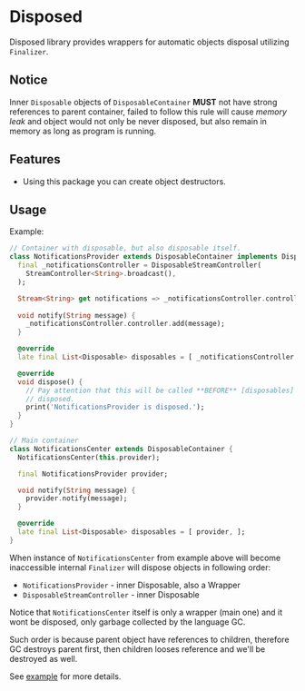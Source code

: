 # Disposed

Disposed library provides wrappers for automatic objects disposal
utilizing `Finalizer`.

## Notice

Inner `Disposable` objects of `DisposableContainer` **MUST** not have strong
references to parent container, failed to follow this rule will cause
_memory leak_ and object would not only be never disposed, but also
remain in memory as long as program is running.

## Features

* Using this package you can create object destructors.


## Usage

Example:

```dart
// Container with disposable, but also disposable itself.
class NotificationsProvider extends DisposableContainer implements Disposable {
  final _notificationsController = DisposableStreamController(
    StreamController<String>.broadcast(),
  );

  Stream<String> get notifications => _notificationsController.controller.stream;
 
  void notify(String message) {
    _notificationsController.controller.add(message);
  }

  @override
  late final List<Disposable> disposables = [ _notificationsController, ];

  @override
  void dispose() {
    // Pay attention that this will be called **BEFORE** [disposables] are
    // disposed.
    print('NotificationsProvider is disposed.');
  }
}

// Main container
class NotificationsCenter extends DisposableContainer {
  NotificationsCenter(this.provider);

  final NotificationsProvider provider;

  void notify(String message) {
    provider.notify(message);
  }

  @override
  late final List<Disposable> disposables = [ provider, ];
}
```

When instance of `NotificationsCenter` from example above
will become inaccessible internal `Finalizer` will dispose objects in following
order:

* `NotificationsProvider` - inner Disposable, also a Wrapper
* `DisposableStreamController` - inner Disposable

Notice that `NotificationsCenter` itself is only a wrapper (main one)
and it wont be disposed, only garbage collected by the language GC.

Such order is because parent object have references to children, therefore GC
destroys parent first, then children looses reference and we'll be destroyed
as well.

See [example](example/disposed_example.dart) for more details.
